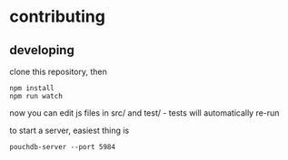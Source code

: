 # contributing 

## developing

clone this repository, then

    npm install
    npm run watch

now you can edit js files in src/ and test/ - tests will automatically re-run

to start a server, easiest thing is

    pouchdb-server --port 5984
